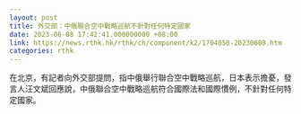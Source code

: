 ```yaml
---
layout: post
title: 外交部：中俄聯合空中戰略巡航不針對任何特定國家
date: 2023-06-08 17:42:41.000000000 +08:00
link: https://news.rthk.hk/rthk/ch/component/k2/1704050-20230608.htm
categories: rthk
---
```


在北京，有記者向外交部提問，指中俄舉行聯合空中戰略巡航，日本表示擔憂，發言人汪文斌回應說，中俄聯合空中戰略巡航符合國際法和國際慣例，不針對任何特定國家。
